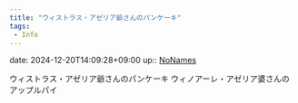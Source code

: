 ```yaml
---
title: "ウィストラス・アゼリア爺さんのパンケーキ"
tags:
 - Info
---
```


date: 2024-12-20T14:09:28+09:00
up:: [NoNames](../Bar/Novel/Chaos/NoNames.md)

ウィストラス・アゼリア爺さんのパンケーキ
ウィノアーレ・アゼリア婆さんのアップルパイ